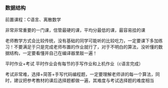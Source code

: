 ### 数据结构
前置课程：C语言、离散数学

非常非常重要的一门课，信管最硬的课，平均分最低的课，最容易挂的课

老师教学方式会比较传统，没有基础的同学可能听的比较吃力，一定要课下多加练习！不要满足于只是完成老师布置的作业就行了，对于不明白的算法，没听懂的数据结构，一定要看懂并自己在编译器里敲一遍！

平时作业+考试
平时作业会有每节的手写作业和上机作业（c语言完成）

考试非常难，选择+简答+手写代码编程题，一定要理解老师讲的每一个算法，同时，建议把参考教材的课后选择题都做一遍，其难度与考试选择题的难度相当

